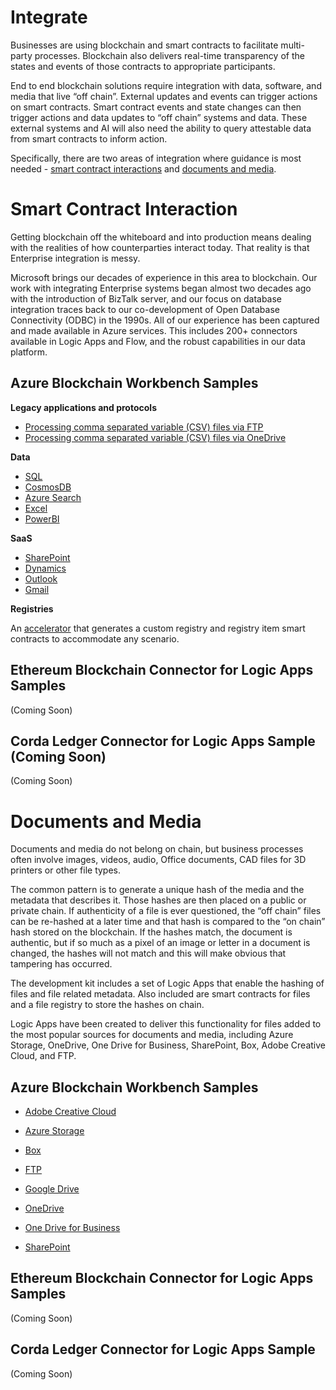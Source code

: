 Integrate
==========
Businesses are using blockchain and smart contracts to facilitate multi-party processes. Blockchain also delivers real-time transparency of the states and events of those contracts to appropriate participants.

End to end blockchain solutions require integration with data, software, and media that live “off chain”. External updates and events can trigger actions on smart contracts. Smart contract events and state changes can then trigger actions and data updates to “off chain” systems and data. These external systems and AI will also need the ability to query attestable data from smart contracts to inform action.

Specifically, there are two areas of integration where guidance is most needed - [smart contract interactions](#smart-contract-interaction) and [documents and media](#Documents-and-Media).

Smart Contract Interaction
==========================
Getting blockchain off the whiteboard and into production means dealing with the realities of how counterparties interact today. That reality is that Enterprise integration is messy.

Microsoft brings our decades of experience in this area to blockchain. Our work with integrating Enterprise systems began almost two decades ago with the introduction of BizTalk server, and our focus on database integration traces back to our co-development of Open Database Connectivity (ODBC) in the 1990s. All of our experience has been captured and made available in Azure services. This includes 200+ connectors available in Logic Apps and Flow, and the robust capabilities in our data platform.

Azure Blockchain Workbench Samples
----------------------------------

__Legacy applications and protocols__ 

- [Processing comma separated variable (CSV) files via FTP](https://github.com/Azure-Samples/blockchain/tree/master/blockchain-development-kit/integrate/ftp/inbound/blockchain-workbench)
- [Processing comma separated variable (CSV) files via OneDrive](https://github.com/Azure-Samples/blockchain/blob/master/blockchain-development-kit/integrate/files/csv/blockchain-workbench/README.md)

__Data__ 

- [SQL](https://docs.microsoft.com/en-us/azure/blockchain/workbench/data-sql-management-studio)
- [CosmosDB](https://github.com/Azure-Samples/blockchain/tree/master/blockchain-development-kit/integrate/data/cosmosdb/blockchain-workbench)
- [Azure Search](https://github.com/Azure-Samples/blockchain/tree/master/blockchain-development-kit/integrate/data/azure-search/blockchain-workbench)
- [Excel](https://github.com/Azure-Samples/blockchain/tree/master/blockchain-development-kit/integrate/data/excel/blockchain-workbench)
- [PowerBI](https://github.com/Azure-Samples/blockchain/tree/master/blockchain-development-kit/integrate/data/powerbi/blockchain-workbench)

__SaaS__  

- [SharePoint](https://github.com/Azure-Samples/blockchain/blob/master/blockchain-development-kit/accelerators/attestable-documents-and-media/blockchain-workbench/sharepoint/README.md)
- [Dynamics](https://github.com/Azure-Samples/blockchain/tree/master/blockchain-development-kit/integrate/saas/dynamics/cds)
- [Outlook](https://github.com/Azure-Samples/blockchain/tree/master/blockchain-development-kit/integrate/saas/outlook/send/blockchain-workbench)
- [Gmail](https://github.com/Azure-Samples/blockchain/blob/master/blockchain-development-kit/integrate/saas/gmail/send/blockchain-workbench/README.md)

__Registries__ 

An [accelerator](https://github.com/Azure-Samples/blockchain/tree/master/blockchain-development-kit/accelerators/registry-generator) that generates a custom registry and registry item smart contracts to accommodate any scenario.

Ethereum Blockchain Connector for Logic Apps Samples
-----------------------------------------------------
(Coming Soon)

Corda Ledger Connector for Logic Apps Sample (Coming Soon)
-----------------------------------------------------------
(Coming Soon)

Documents and Media
===================
Documents and media do not belong on chain, but business processes often involve images, videos, audio, Office documents, CAD files for 3D printers or other file types.

The common pattern is to generate a unique hash of the media and the metadata that describes it. Those hashes are then placed on a public or private chain. If authenticity of a file is ever questioned, the “off chain” files can be re-hashed at a later time and that hash is compared to the “on chain” hash stored on the blockchain. If the hashes match, the document is authentic, but if so much as a pixel of an image or letter in a document is changed, the hashes will not match and this will make obvious that tampering has occurred.

The development kit includes a set of Logic Apps that enable the hashing of files and file related metadata. Also included are smart contracts for files and a file registry to store the hashes on chain.

Logic Apps have been created to deliver this functionality for files added to the most popular sources for documents and media, including Azure Storage, OneDrive, One Drive for Business, SharePoint, Box, Adobe Creative Cloud, and FTP.

Azure Blockchain Workbench Samples
----------------------------------
- [Adobe Creative Cloud](https://github.com/Azure-Samples/blockchain/blob/master/blockchain-development-kit/accelerators/attestable-documents-and-media/blockchain-workbench/AdobeCreativeCloud/README.md)
- [Azure Storage](https://github.com/Azure-Samples/blockchain/tree/master/blockchain-development-kit/accelerators/attestable-documents-and-media/blockchain-workbench/azure-blob-storage)

- [Box](https://github.com/Azure-Samples/blockchain/tree/master/blockchain-development-kit/accelerators/attestable-documents-and-media/blockchain-workbench/box)

- [FTP](https://github.com/Azure-Samples/blockchain/tree/master/blockchain-development-kit/accelerators/attestable-documents-and-media/blockchain-workbench/ftp)

- [Google Drive](https://github.com/Azure-Samples/blockchain/blob/master/blockchain-development-kit/accelerators/attestable-documents-and-media/blockchain-workbench/google/README.md)

- [OneDrive](https://github.com/Azure-Samples/blockchain/blob/master/blockchain-development-kit/accelerators/attestable-documents-and-media/blockchain-workbench/onedrive/README.md)

- [One Drive for Business](https://github.com/Azure-Samples/blockchain/blob/master/blockchain-development-kit/accelerators/attestable-documents-and-media/blockchain-workbench/onedrive-for-business/README.md)

- [SharePoint](https://github.com/Azure-Samples/blockchain/tree/master/blockchain-development-kit/accelerators/attestable-documents-and-media/blockchain-workbench/sharepoint)

Ethereum Blockchain Connector for Logic Apps Samples
-----------------------------------------------------
(Coming Soon)

Corda Ledger Connector for Logic Apps Sample
-----------------------------------------------------------
(Coming Soon)
